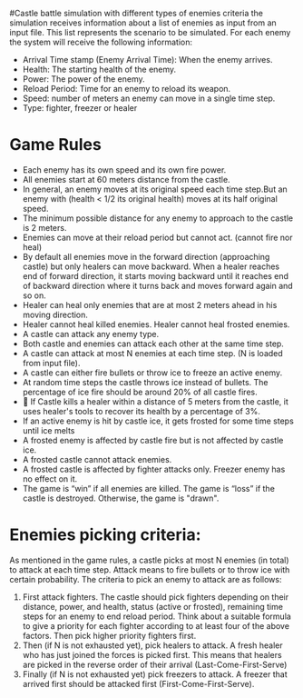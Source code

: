 #Castle battle simulation with different types of enemies criteria
the simulation receives information about a list of enemies as input from an input file. 
This list represents the scenario to be simulated. For each enemy the system will receive the following information:
- Arrival Time stamp (Enemy Arrival Time): When the enemy arrives.
- Health: The starting health of the enemy.
- Power: The power of the enemy.
- Reload Period: Time for an enemy to reload its weapon.
- Speed: number of meters an enemy can move in a single time step.
- Type: fighter, freezer or healer

# Game Rules
- Each enemy has its own speed and its own fire power.
- All enemies start at 60 meters distance from the castle.
- In general, an enemy moves at its original speed each time step.But an enemy with (health < 1/2 its original health) moves at its half original speed.
- The minimum possible distance for any enemy to approach to the castle is 2 meters.
- Enemies can move at their reload period but cannot act. (cannot fire nor heal)
- By default all enemies move in the forward direction (approaching castle) but only healers can move backward. When a healer reaches end of forward direction, it starts moving backward until it reaches end of backward direction where it turns back and moves forward again and so on.
- Healer can heal only enemies that are at most 2 meters ahead in his moving direction.
- Healer cannot heal killed enemies. Healer cannot heal frosted enemies.
- A castle can attack any enemy type.
- Both castle and enemies can attack each other at the same time step.
- A castle can attack at most N enemies at each time step. (N is loaded from input file).
- A castle can either fire bullets or throw ice to freeze an active enemy.
- At random time steps the castle throws ice instead of bullets. The percentage of ice fire should be around 20% of all castle fires.
-  If Castle kills a healer within a distance of 5 meters from the castle, it uses healer's tools to recover its health by a percentage of 3%.
- If an active enemy is hit by castle ice, it gets frosted for some time steps until ice melts
- A frosted enemy is affected by castle fire but is not affected by castle ice.
- A frosted castle cannot attack enemies.
- A frosted castle is affected by fighter attacks only. Freezer enemy has no effect on it.
- The game is “win” if all enemies are killed. The game is “loss” if the castle is destroyed. Otherwise, the game is "drawn".

# Enemies picking criteria:
As mentioned in the game rules, a castle picks at most N enemies (in total) to attack at each time step. Attack means to fire bullets or to throw ice with certain probability. The criteria to pick an enemy to attack are as follows:
1. First attack fighters. The castle should pick fighters depending on their distance, power, and health, status (active or frosted), remaining time steps for an enemy to end reload period. Think about a suitable formula to give a priority for each fighter according to at least four of the above factors. Then pick higher priority fighters first.
2. Then (if N is not exhausted yet), pick healers to attack. A fresh healer who has just joined the forces is picked first. This means that healers are picked in the reverse order of their arrival (Last-Come-First-Serve)
3. Finally (if N is not exhausted yet) pick freezers to attack. A freezer that arrived first should be attacked first (First-Come-First-Serve).
